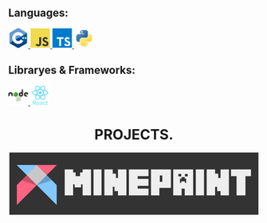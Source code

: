 ## Languages:
<p>
	<a href="https://github.com/Apedy?tab=repositories&language=c%2B%2B">
		<img src="https://raw.githubusercontent.com/devicons/devicon/master/icons/cplusplus/cplusplus-original.svg" width="40"/>
	</a>
	<a href="https://github.com/Apedy?tab=repositories&language=javascript">
		<img src="https://raw.githubusercontent.com/devicons/devicon/master/icons/javascript/javascript-original.svg" width="40"/>
	</a>
	<a href="https://github.com/Apedy?tab=repositories&language=typescript">
		<img src="https://raw.githubusercontent.com/devicons/devicon/master/icons/typescript/typescript-original.svg" width="40"/>
	</a>
	<a href="https://github.com/Apedy?tab=repositories&language=python">
		<img src="https://raw.githubusercontent.com/devicons/devicon/master/icons/python/python-original.svg" width="40"/>
	</a>
</p>

## Libraryes & Frameworks:
<p>
	<a href="https://nodejs.org">
		<img src="https://raw.githubusercontent.com/devicons/devicon/master/icons/nodejs/nodejs-original-wordmark.svg" width="40"/>
	</a>
	<a href="https://reactjs.org">
		<img src="https://raw.githubusercontent.com/devicons/devicon/master/icons/react/react-original-wordmark.svg" width="40"/>
	</a>
</p>
	
<h1 align="center">PROJECTS.</h1>
<p align="center">
	<a href="https://github.com/Apedy/MinePaint">
		<img src="https://raw.githubusercontent.com/Apedy/MinePaint/master/docs/images/banner.png" width="500"/>
	</a>
</p>
